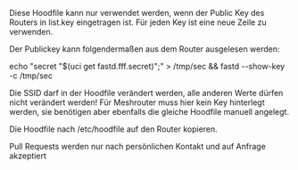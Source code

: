 Diese Hoodfile kann nur verwendet werden, wenn der Public Key des Routers in list.key eingetragen ist. Für jeden Key ist eine neue Zeile zu verwenden.

Der Publickey kann folgendermaßen aus dem Router ausgelesen werden:

echo "secret \"$(uci get fastd.fff.secret)\";" > /tmp/sec && fastd --show-key -c /tmp/sec

Die SSID darf in der Hoodfile verändert werden, alle anderen Werte dürfen nicht verändert werden! Für Meshrouter muss hier kein Key hinterlegt werden, sie benötigen aber ebenfalls die gleiche Hoodfile manuell angelegt.

Die Hoodfile nach /etc/hoodfile auf den Router kopieren.

Pull Requests werden nur nach persönlichen Kontakt und auf Anfrage akzeptiert
